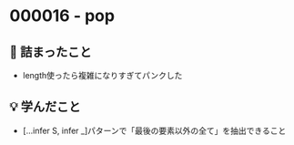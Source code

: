 # 000016 - pop

## 🤔 詰まったこと

- length使ったら複雑になりすぎてパンクした

## 💡 学んだこと

- [...infer S, infer _]パターンで「最後の要素以外の全て」を抽出できること
